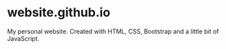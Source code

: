 # website.github.io
My personal website. Created with HTML, CSS, Bootstrap and a little bit of JavaScript.
